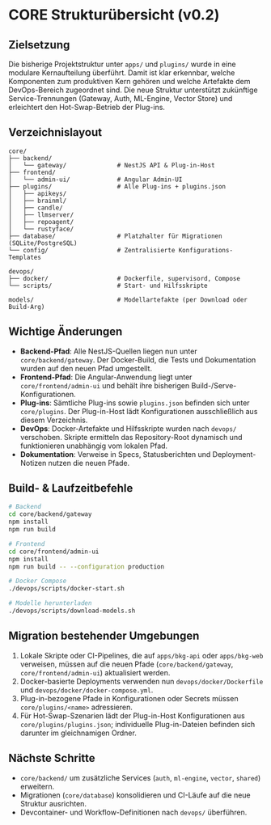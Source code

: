 # CORE Strukturübersicht (v0.2)

## Zielsetzung

Die bisherige Projektstruktur unter `apps/` und `plugins/` wurde in eine modulare Kernaufteilung überführt. Damit ist klar erkennbar, welche Komponenten zum produktiven Kern gehören und welche Artefakte dem DevOps-Bereich zugeordnet sind. Die neue Struktur unterstützt zukünftige Service-Trennungen (Gateway, Auth, ML-Engine, Vector Store) und erleichtert den Hot-Swap-Betrieb der Plug-ins.

## Verzeichnislayout

```
core/
├── backend/
│   └── gateway/              # NestJS API & Plug-in-Host
├── frontend/
│   └── admin-ui/             # Angular Admin-UI
├── plugins/                  # Alle Plug-ins + plugins.json
│   ├── apikeys/
│   ├── brainml/
│   ├── candle/
│   ├── llmserver/
│   ├── repoagent/
│   └── rustyface/
├── database/                 # Platzhalter für Migrationen (SQLite/PostgreSQL)
└── config/                   # Zentralisierte Konfigurations-Templates

devops/
├── docker/                   # Dockerfile, supervisord, Compose
└── scripts/                  # Start- und Hilfsskripte

models/                       # Modellartefakte (per Download oder Build-Arg)
```

## Wichtige Änderungen

- **Backend-Pfad**: Alle NestJS-Quellen liegen nun unter `core/backend/gateway`. Der Docker-Build, die Tests und Dokumentation wurden auf den neuen Pfad umgestellt.
- **Frontend-Pfad**: Die Angular-Anwendung liegt unter `core/frontend/admin-ui` und behält ihre bisherigen Build-/Serve-Konfigurationen.
- **Plug-ins**: Sämtliche Plug-ins sowie `plugins.json` befinden sich unter `core/plugins`. Der Plug-in-Host lädt Konfigurationen ausschließlich aus diesem Verzeichnis.
- **DevOps**: Docker-Artefakte und Hilfsskripte wurden nach `devops/` verschoben. Skripte ermitteln das Repository-Root dynamisch und funktionieren unabhängig vom lokalen Pfad.
- **Dokumentation**: Verweise in Specs, Statusberichten und Deployment-Notizen nutzen die neuen Pfade.

## Build- & Laufzeitbefehle

```bash
# Backend
cd core/backend/gateway
npm install
npm run build

# Frontend
cd core/frontend/admin-ui
npm install
npm run build -- --configuration production

# Docker Compose
./devops/scripts/docker-start.sh

# Modelle herunterladen
./devops/scripts/download-models.sh
```

## Migration bestehender Umgebungen

1. Lokale Skripte oder CI-Pipelines, die auf `apps/bkg-api` oder `apps/bkg-web` verweisen, müssen auf die neuen Pfade (`core/backend/gateway`, `core/frontend/admin-ui`) aktualisiert werden.
2. Docker-basierte Deployments verwenden nun `devops/docker/Dockerfile` und `devops/docker/docker-compose.yml`.
3. Plug-in-bezogene Pfade in Konfigurationen oder Secrets müssen `core/plugins/<name>` adressieren.
4. Für Hot-Swap-Szenarien lädt der Plug-in-Host Konfigurationen aus `core/plugins/plugins.json`; individuelle Plug-in-Dateien befinden sich darunter im gleichnamigen Ordner.

## Nächste Schritte

- `core/backend/` um zusätzliche Services (`auth`, `ml-engine`, `vector`, `shared`) erweitern.
- Migrationen (`core/database`) konsolidieren und CI-Läufe auf die neue Struktur ausrichten.
- Devcontainer- und Workflow-Definitionen nach `devops/` überführen.
